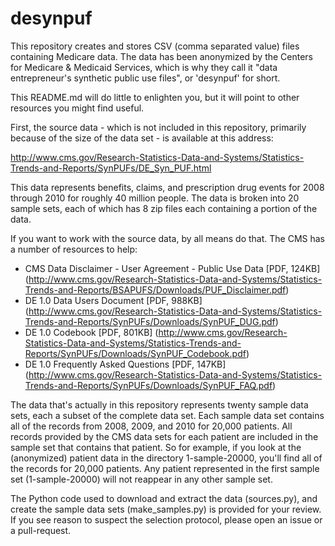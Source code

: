# desynpuf

This repository creates and stores CSV (comma separated value) files containing Medicare data. The data has been anonymized by the Centers for Medicare & Medicaid Services, which is why they call it "data entrepreneur's synthetic public use files", or 'desynpuf' for short.

This README.md will do little to enlighten you, but it will point to other resources you might find useful.

First, the source data - which is not included in this repository, primarily because of the size of the data set - is available at this address:

http://www.cms.gov/Research-Statistics-Data-and-Systems/Statistics-Trends-and-Reports/SynPUFs/DE_Syn_PUF.html

This data represents benefits, claims, and prescription drug events for 2008 through 2010 for roughly 40 million people. The data is broken into 20 sample sets, each of which has 8 zip files each containing a portion of the data.

If you want to work with the source data, by all means do that. The CMS has a number of resources to help:

* CMS Data Disclaimer - User Agreement - Public Use Data [PDF, 124KB] (http://www.cms.gov/Research-Statistics-Data-and-Systems/Statistics-Trends-and-Reports/BSAPUFS/Downloads/PUF_Disclaimer.pdf)
* DE 1.0 Data Users Document [PDF, 988KB] (http://www.cms.gov/Research-Statistics-Data-and-Systems/Statistics-Trends-and-Reports/SynPUFs/Downloads/SynPUF_DUG.pdf)
* DE 1.0 Codebook [PDF, 801KB] (http://www.cms.gov/Research-Statistics-Data-and-Systems/Statistics-Trends-and-Reports/SynPUFs/Downloads/SynPUF_Codebook.pdf)
* DE 1.0 Frequently Asked Questions [PDF, 147KB] (http://www.cms.gov/Research-Statistics-Data-and-Systems/Statistics-Trends-and-Reports/SynPUFs/Downloads/SynPUF_FAQ.pdf)

The data that's actually in this repository represents twenty sample data sets, each a subset of the complete data set. Each sample data set contains all of the records from 2008, 2009, and 2010 for 20,000 patients. All records provided by the CMS data sets for each patient are included in the sample set that contains that patient. So for example, if you look at the (anonymized) patient data in the directory 1-sample-20000, you'll find all of the records for 20,000 patients. Any patient represented in the first sample set (1-sample-20000) will not reappear in any other sample set. 

The Python code used to download and extract the data (sources.py), and create the sample data sets (make_samples.py) is provided for your review. If you see reason to suspect the selection protocol, please open an issue or a pull-request.


